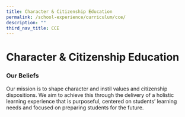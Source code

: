 ```yaml
---
title: Character & Citizenship Education
permalink: /school-experience/curriculum/cce/
description: ""
third_nav_title: CCE
---
```

# **Character & Citizenship Education**

### Our Beliefs

Our mission is to shape character and instil values and citizenship dispositions. We aim to achieve this through the delivery of a holistic learning experience that is purposeful, centered on students’ learning needs and focused on preparing students for the future.